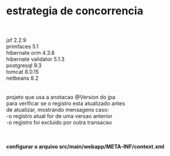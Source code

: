 # estrategia de concorrencia
<br/><br/>
jsf 2.2.9<br/>
primfaces 5.1<br/>
hibernate orm 4.3.8<br/>
hibernate validator 5.1.3<br/>
postgresql 9.3<br/>
tomcat 8.0.15<br/>
netbeans 8.2<br/>
<br/><br/>
projeto que usa a anotacao @Version do jpa<br/>
para verificar se o registro esta atualizado antes <br/>
de atualizar, mostrando mensagens caso:<br/>
-o registro atual for de uma versao anterior<br/>
-o registro foi excluido por outra transacao<br/>

<br/><br/>
<b>configurar o arquivo src/main/webapp/META-INF/context.xml</b>
